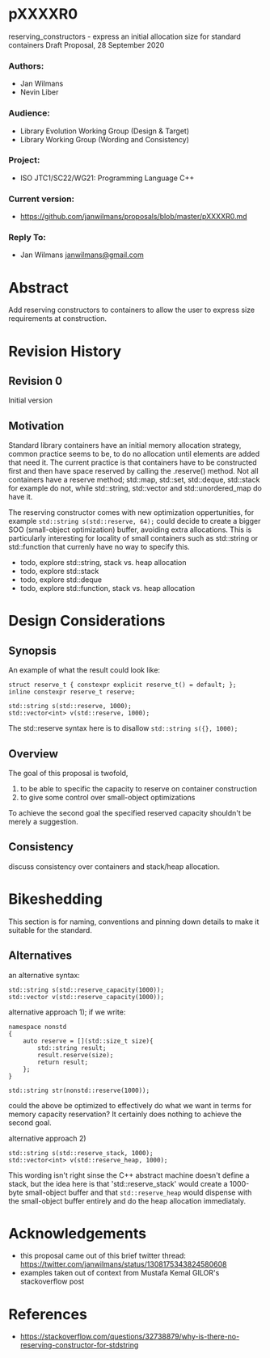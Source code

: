 # pXXXXR0
reserving_constructors - express an initial allocation size for standard containers
Draft Proposal, 28 September 2020

### Authors:
 * Jan Wilmans
 * Nevin Liber
 
 ### Audience:
  * Library Evolution Working Group (Design & Target)
  * Library Working Group (Wording and Consistency)

### Project:
  * ISO JTC1/SC22/WG21: Programming Language C++
  
### Current version:
  * https://github.com/janwilmans/proposals/blob/master/pXXXXR0.md

### Reply To: 
  * Jan Wilmans <janwilmans@gmail.com>

# Abstract

Add reserving constructors to containers to allow the user to express size requirements at construction.

# Revision History

## Revision 0

Initial version

## Motivation

Standard library containers have an initial memory allocation strategy, common practice seems to be, to do no allocation until elements are added that need it. 
The current practice is that containers have to be constructed first and then have space reserved by calling the .reserve() method. Not all containers have a reserve method;  std::map, std::set, std::deque, std::stack for example do not, while std::string, std::vector and std::unordered_map do have it.

The reserving constructor comes with new optimization oppertunities, for example `std::string s(std::reserve, 64);` could decide to create a bigger SOO (small-object optimization) buffer, avoiding extra allocations. This is particularly interesting for locality of small containers such as std::string or std::function<T> that currenly have no way to specify this. 
 
* todo, explore std::string, stack vs. heap allocation
* todo, explore std::stack
* todo, explore std::deque
* todo, explore std::function<T>, stack vs. heap allocation

# Design Considerations

## Synopsis

An example of what the result could look like:

```
struct reserve_t { constexpr explicit reserve_t() = default; };
inline constexpr reserve_t reserve;

std::string s(std::reserve, 1000);
std::vector<int> v(std::reserve, 1000);
```

The std::reserve syntax here is to disallow `std::string s({}, 1000);`

## Overview

The goal of this proposal is twofold, 
1) to be able to specific the capacity to reserve on container construction 
2) to give some control over small-object optimizations

To achieve the second goal the specified reserved capacity shouldn't be merely a suggestion.

## Consistency

discuss consistency over containers and stack/heap allocation.

# Bikeshedding

This section is for naming, conventions and pinning down details to make it suitable for the standard.

## Alternatives

an alternative syntax:

```
std::string s(std::reserve_capacity(1000));
std::vector v(std::reserve_capacity(1000));
```

alternative approach 1); if we write:

```
namespace nonstd
{
    auto reserve = [](std::size_t size){
        std::string result;
        result.reserve(size);
        return result;
    };
}

std::string str(nonstd::reserve(1000));
``` 
could the above be optimized to effectively do what we want in terms for memory capacity reservation? It certainly does nothing to
achieve the second goal.

alternative approach 2)

```
std::string s(std::reserve_stack, 1000);
std::vector<int> v(std::reserve_heap, 1000);
```

This wording isn't right sinse the C++ abstract machine doesn't define a stack, but the idea here is that 'std::reserve_stack' would create a 1000-byte small-object buffer and that `std::reserve_heap` would dispense with the small-object buffer entirely and do the heap allocation immediataly. 

# Acknowledgements

* this proposal came out of this brief twitter thread: https://twitter.com/janwilmans/status/1308175343824580608
* examples taken out of context from Mustafa Kemal GILOR's stackoverflow post

# References

* https://stackoverflow.com/questions/32738879/why-is-there-no-reserving-constructor-for-stdstring






